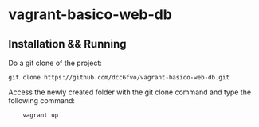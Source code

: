 vagrant-basico-web-db
==========

Installation && Running
-----------------------

Do a git clone of the project:

    git clone https://github.com/dcc6fvo/vagrant-basico-web-db.git

Access the newly created folder with the git clone command and type the following command:

		vagrant up

